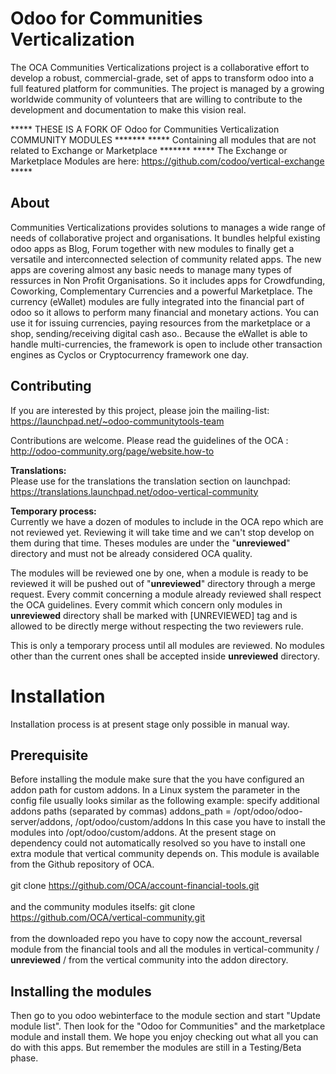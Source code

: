 # Odoo for Communities Verticalization #
The OCA Communities Verticalizations project is a collaborative effort to develop a robust, commercial-grade, set of apps to transform odoo into a full featured platform for communities. 
The project is managed by a growing worldwide community of volunteers that are willing to contribute to the development and documentation to make this vision real.

***** THESE IS A FORK OF Odoo for Communities Verticalization COMMUNITY MODULES *******
***** Containing all modules that are not related to Exchange or Marketplace  *******
***** The Exchange or Marketplace Modules are here: https://github.com/codoo/vertical-exchange *****

## About ##
Communities Verticalizations provides solutions to manages a wide range of needs of collaborative project and organisations. It bundles helpful existing odoo apps as Blog, Forum together with new modules to finally get a versatile and interconnected selection of community related apps.
The new apps are covering almost any basic needs to manage many types of ressurces in Non Profit Organisations. So it includes apps for Crowdfunding, Coworking, Complementary Currencies and a powerful Marketplace. The currency (eWallet) modules are fully integrated into the financial part of odoo so it allows to perform many financial and monetary actions. You can use it for issuing currencies, paying resources from the marketplace or a shop, sending/receiving digital cash aso.. Because the eWallet is able to handle multi-currencies, the framework is open to include other transaction engines as Cyclos or Cryptocurrency framework one day.

## Contributing ##
If you are interested by this project, please join the mailing-list: https://launchpad.net/~odoo-communitytools-team

Contributions are welcome. Please read the guidelines of the OCA : http://odoo-community.org/page/website.how-to

**Translations:**<br>Please use for the translations the translation section on launchpad:
https://translations.launchpad.net/odoo-vertical-community

**Temporary process:**<br>
Currently we have a dozen of modules to include in the OCA repo which are not reviewed yet. Reviewing it will take time and we can't stop develop on them during that time.
Theses modules are under the "__unreviewed__" directory and must not be already considered OCA quality.

The modules will be reviewed one by one, when a module is ready to be reviewed it will be pushed out of "__unreviewed__" directory through a merge request.
Every commit concerning a module already reviewed shall respect the OCA guidelines.
Every commit which concern only modules in __unreviewed__ directory shall be marked with [UNREVIEWED] tag and is allowed to be directly merge without respecting the two reviewers rule.

This is only a temporary process until all modules are reviewed. No modules other than the current ones shall be accepted inside __unreviewed__ directory.

# Installation #
Installation process is at present stage only possible in manual way.
## Prerequisite ##
Before installing the module make sure that the you have configured an addon path for custom addons. In a Linux system the parameter in the config file usually looks similar as the following example:
 specify additional addons paths (separated by commas)
addons_path = /opt/odoo/odoo-server/addons, /opt/odoo/custom/addons
In this case you have to install the modules into /opt/odoo/custom/addons. At the present stage on dependency could not automatically resolved so you have to install one extra module that vertical community depends on. This module is available from the Github repository of OCA.<br><br>
git clone https://github.com/OCA/account-financial-tools.git<br><br>
and the community modules itselfs:
git clone https://github.com/OCA/vertical-community.git<br><br>
from the downloaded repo you have to copy now the account_reversal module from the financial tools and all the modules in vertical-community / __unreviewed__ / from the vertical community into the addon directory.
## Installing the modules ##
Then go to you odoo webinterface to the module section and start "Update module list". Then look for the "Odoo for Communities" and the marketplace module and install them.
We hope you enjoy checking out what all you can do with this apps. But remember the modules are still in a Testing/Beta phase.
